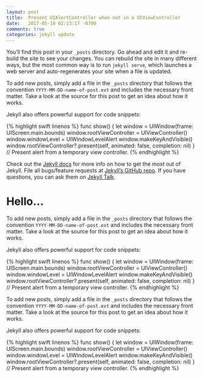 ```yaml
---
layout: post
title:  Present UIAlertController when not in a UIViewController
date:   2017-05-10 02:13:17 -0700
comments: true
categories: jekyll update
---
```

You’ll find this post in your `_posts` directory. Go ahead and edit it and re-build the site to see your changes. You can rebuild the site in many different ways, but the most common way is to run `jekyll serve`, which launches a web server and auto-regenerates your site when a file is updated.
<!--more-->

To add new posts, simply add a file in the `_posts` directory that follows the convention `YYYY-MM-DD-name-of-post.ext` and includes the necessary front matter. Take a look at the source for this post to get an idea about how it works.

Jekyll also offers powerful support for code snippets:

{% highlight swift linenos %}
func show() {
  let window = UIWindow(frame: UIScreen.main.bounds)
  window.rootViewController = UIViewController()
  window.windowLevel = UIWindowLevelAlert
  window.makeKeyAndVisible()
  window.rootViewController?.present(self, animated: false, completion: nil)
}
// Present alert from a temporary view controller.
{% endhighlight %}

Check out the [Jekyll docs][jekyll-docs] for more info on how to get the most out of Jekyll. File all bugs/feature requests at [Jekyll’s GitHub repo][jekyll-gh]. If you have questions, you can ask them on [Jekyll Talk][jekyll-talk].

[jekyll-docs]: https://jekyllrb.com/docs/home
[jekyll-gh]:   https://github.com/jekyll/jekyll
[jekyll-talk]: https://talk.jekyllrb.com/
# Hello...

To add new posts, simply add a file in the `_posts` directory that follows the convention `YYYY-MM-DD-name-of-post.ext` and includes the necessary front matter. Take a look at the source for this post to get an idea about how it works.

Jekyll also offers powerful support for code snippets:

{% highlight swift linenos %}
func show() {
  let window = UIWindow(frame: UIScreen.main.bounds)
  window.rootViewController = UIViewController()
  window.windowLevel = UIWindowLevelAlert
  window.makeKeyAndVisible()
  window.rootViewController?.present(self, animated: false, completion: nil)
}
// Present alert from a temporary view controller.
{% endhighlight %}


To add new posts, simply add a file in the `_posts` directory that follows the convention `YYYY-MM-DD-name-of-post.ext` and includes the necessary front matter. Take a look at the source for this post to get an idea about how it works.

Jekyll also offers powerful support for code snippets:

{% highlight swift linenos %}
func show() {
  let window = UIWindow(frame: UIScreen.main.bounds)
  window.rootViewController = UIViewController()
  window.windowLevel = UIWindowLevelAlert
  window.makeKeyAndVisible()
  window.rootViewController?.present(self, animated: false, completion: nil)
}
// Present alert from a temporary view controller.
{% endhighlight %}
